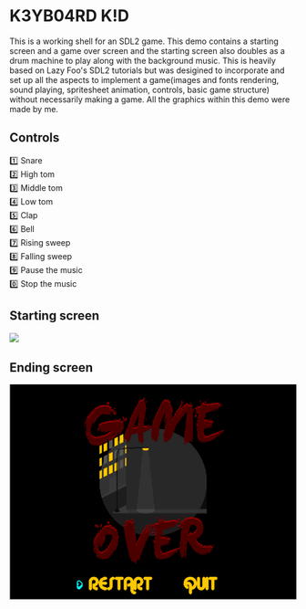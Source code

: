 # K3YB04RD K!D

This is a working shell for an SDL2 game. This demo contains a starting screen and a game over screen and the starting screen also doubles as a drum machine to play along with the background music. This is heavily based on Lazy Foo's SDL2 tutorials but was desigined to incorporate and set up all the aspects to implement a game(images and fonts rendering, sound playing, spritesheet animation, controls, basic game structure) without necessarily making a game. All the graphics within this demo were made by me.


## Controls
:one: Snare  
:two: High tom  
:three: Middle tom  
:four: Low tom  
:five: Clap  
:six: Bell  
:seven: Rising sweep  
:eight: Falling sweep  
:nine: Pause the music  
:zero: Stop the music  


## Starting screen
![](readme/keyboard-kid-001.gif)


## Ending screen
![](readme/keyboard-kid-002.gif)